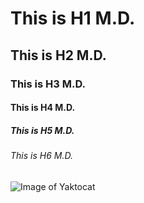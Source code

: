# This is H1 M.D.
## This is H2 M.D.
### This is H3 M.D.
#### This is H4 M.D.
##### This is H5 M.D.
###### This is H6 M.D.

![Image of Yaktocat](https://octodex.github.com/images/yaktocat.png)
